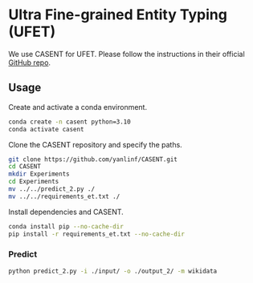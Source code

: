 # Ultra Fine-grained Entity Typing (UFET)
We use CASENT for UFET. Please follow the instructions in their official [GitHub repo](https://github.com/yanlinf/CASENT).

## Usage
Create and activate a conda environment.
```bash
conda create -n casent python=3.10
conda activate casent
```

Clone the CASENT repository and specify the paths.
```bash
git clone https://github.com/yanlinf/CASENT.git
cd CASENT
mkdir Experiments
cd Experiments
mv ../../predict_2.py ./
mv ../../requirements_et.txt ./
```

Install dependencies and CASENT.
```bash
conda install pip --no-cache-dir
pip install -r requirements_et.txt --no-cache-dir
```

### Predict
```bash
python predict_2.py -i ./input/ -o ./output_2/ -m wikidata
```

